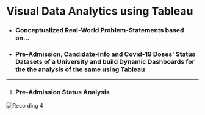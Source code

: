 # Visual Data Analytics using Tableau
* ### Conceptualized Real-World Problem-Statements based on...
* ### Pre-Admission, Candidate-Info  and Covid-19 Doses' Status Datasets of a University and build Dynamic Dashboards for the the analysis of the same using Tableau
---------------------------------------------------------------------------------------------------------------------------------------------------------------------------
1. ### Pre-Admission Status Analysis



![Recording  4](https://user-images.githubusercontent.com/59617133/137796887-863cc1e2-67e7-4d2d-8d9c-419fd035b9b7.gif)
